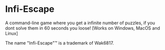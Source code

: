 # Infi-Escape
A command-line game where you get a infinite number of puzzles, if you dont solve them in 60 seconds you loose! [Works on Windows, MacOS and Linux]

The name "Infi-Escape"™ is a trademark of Wak6817.
